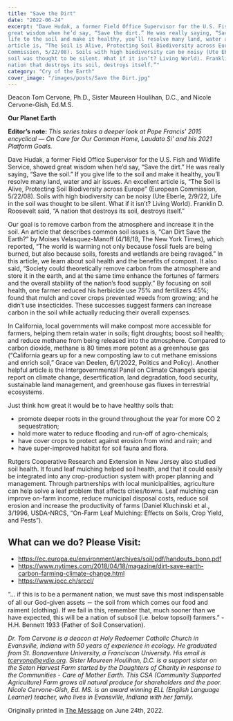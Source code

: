 ```yaml
---
title: "Save the Dirt"
date: "2022-06-24"
excerpt: "Dave Hudak, a former Field Office Supervisor for the U.S. Fish and Wildlife Service, showed
great wisdom when he’d say, “Save the dirt.” He was really saying, “Save the soil.” If you give
life to the soil and make it healthy, you’ll resolve many land, water and air issues. An excellent
article is, “The Soil is Alive, Protecting Soil Biodiversity across Europe” (European
Commission, 5/22/08). Soils with high biodiversity can be noisy (Ute Eberle, 2/9/22, Life in the
soil was thought to be silent. What if it isn’t? Living World). Franklin D. Roosevelt said, “A
nation that destroys its soil, destroys itself.”"
category: "Cry of the Earth"
cover_image: "/images/posts/Save the Dirt.jpg"
---
```


Deacon Tom Cervone, Ph.D., Sister Maureen Houlihan, D.C., and Nicole Cervone-Gish, Ed.M.S.

**Our Planet Earth**

**Editor’s note:**
_This series takes a deeper look at Pope Francis’ 2015 encyclical ― On Care for Our Common
Home, Laudato Si’ and his 2021 Platform Goals._

Dave Hudak, a former Field Office Supervisor for the U.S. Fish and Wildlife Service, showed
great wisdom when he’d say, “Save the dirt.” He was really saying, “Save the soil.” If you give
life to the soil and make it healthy, you’ll resolve many land, water and air issues. An excellent
article is, “The Soil is Alive, Protecting Soil Biodiversity across Europe” (European
Commission, 5/22/08). Soils with high biodiversity can be noisy (Ute Eberle, 2/9/22, Life in the
soil was thought to be silent. What if it isn’t? Living World). Franklin D. Roosevelt said, “A
nation that destroys its soil, destroys itself.”

Our goal is to remove carbon from the atmosphere and increase it in the soil. An article that
describes common soil issues is, “Can Dirt Save the Earth?” by Moises Velasquez-Manoff
(4/18/18, The New York Times), which reported, “The world is warming not only because fossil
fuels are being burned, but also because soils, forests and wetlands are being ravaged.” In this
article, we learn about soil health and the benefits of compost. It also said, “Society could
theoretically remove carbon from the atmosphere and store it in the earth, and at the same time
enhance the fortunes of farmers and the overall stability of the nation’s food supply.” By
focusing on soil health, one farmer reduced his herbicide use 75% and fertilizers 45%; found that
mulch and cover crops prevented weeds from growing; and he didn’t use insecticides. These
successes suggest farmers can increase carbon in the soil while actually reducing their overall
expenses.

In California, local governments will make compost more accessible for farmers, helping them
retain water in soils; fight droughts; boost soil health; and reduce methane from being released
into the atmosphere. Compared to carbon dioxide, methane is 80 times more potent as a
greenhouse gas (“California gears up for a new composting law to cut methane emissions and
enrich soil,” Grace van Deelen, 6/1/2022, Politics and Policy). Another helpful article is the
Intergovernmental Panel on Climate Change’s special report on climate change, desertification,
land degradation, food security, sustainable land management, and greenhouse gas fluxes in
terrestrial ecosystems.

Just think how great it would be to have healthy soils that:

- promote deeper roots in the ground throughout the year for more CO 2 sequestration;
- hold more water to reduce flooding and run-off of agro-chemicals;
- have cover crops to protect against erosion from wind and rain; and
- have super-improved habitat for soil fauna and flora.

Rutgers Cooperative Research and Extension in New Jersey also studied soil health. It found leaf
mulching helped soil health, and that it could easily be integrated into any crop-production
system with proper planning and management. Through partnerships with local municipalities,
agriculture can help solve a leaf problem that affects cities/towns. Leaf mulching can improve
on-farm income, reduce municipal disposal costs, reduce soil erosion and increase the
productivity of farms (Daniel Kluchinski et al., 3/1996, USDA-NRCS, “On-Farm Leaf
Mulching: Effects on Soils, Crop Yield, and Pests”).

## What can we do? Please Visit:

- https://ec.europa.eu/environment/archives/soil/pdf/handouts_bonn.pdf
- https://www.nytimes.com/2018/04/18/magazine/dirt-save-earth-carbon-farming-climate-change.html
- https://www.ipcc.ch/srccl/

“... if this is to be a permanent nation, we must save this most indispensable of all our God-given
assets － the soil from which comes our food and raiment (clothing). If we fail in this, remember
that, much sooner than we have expected, this will be a nation of subsoil (i.e. below topsoil)
farmers.” - H.H. Bennett 1933 (Father of Soil Conservation).

_Dr. Tom Cervone is a deacon at Holy Redeemer Catholic Church in Evansville, Indiana with 50
years of experience in ecology. He graduated from St. Bonaventure University, a Franciscan
University. His email is tcervone@evdio.org. Sister Maureen Houlihan, D.C. is a support sister
on the Seton Harvest Farm started by the Daughters of Charity in response to the Communities -
Care of Mother Earth. This CSA (Community Supported Agriculture) Farm grows all natural
produce for shareholders and the poor. Nicole Cervone-Gish, Ed. MS. is an award winning ELL
(English Language Learner) teacher, who lives in Evansville, Indiana with her family._

Originally printed in [The Message](https://evdiomessage.org/) on June 24th, 2022.
